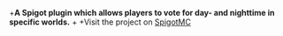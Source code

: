 +**A Spigot plugin which allows players to vote for day- and nighttime in specific worlds.**
 +
 +Visit the project on [SpigotMC](https://www.spigotmc.org/resources/)